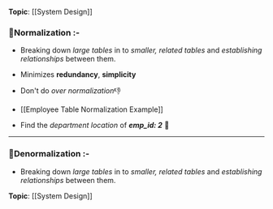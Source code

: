 **Topic**: [[System Design]]

### 📌Normalization :-
- Breaking down *large tables* in to *smaller, related tables* and *establishing 
relationships* between them.

- Minimizes **redundancy**, **simplicity**
- Don't do *over normalization*👎

- [[Employee Table Normalization Example]]
- Find the *department location* of ***emp_id: 2*** 🤔

---
### 📌Denormalization :-
- Breaking down *large tables* in to *smaller, related tables* and *establishing 
relationships* between them.

**Topic**: [[System Design]]

